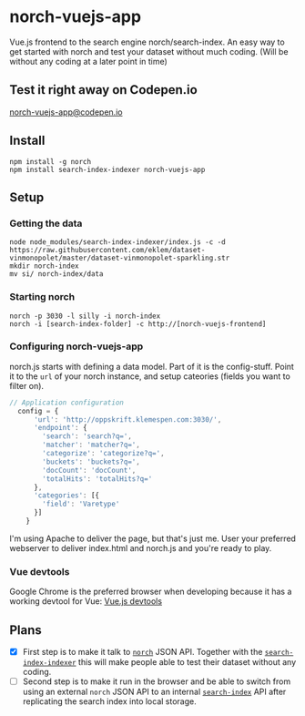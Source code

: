 # norch-vuejs-app
Vue.js frontend to the search engine norch/search-index. An easy way to get started with norch and test your dataset without much coding. (Will be without any coding at a later point in time)

## Test it right away on Codepen.io
[norch-vuejs-app@codepen.io](http://codepen.io/eklem/pen/YNyrMo)

## Install
```console
npm install -g norch
npm install search-index-indexer norch-vuejs-app
```

## Setup

### Getting the data
```console
node node_modules/search-index-indexer/index.js -c -d https://raw.githubusercontent.com/eklem/dataset-vinmonopolet/master/dataset-vinmonopolet-sparkling.str
mkdir norch-index
mv si/ norch-index/data
```

### Starting norch
```console
norch -p 3030 -l silly -i norch-index
norch -i [search-index-folder] -c http://[norch-vuejs-frontend]
```

### Configuring norch-vuejs-app
norch.js starts with defining a data model. Part of it is the config-stuff. Point it to the `url` of your norch instance, and setup cateories (fields you want to filter on).
```javascript
// Application configuration
  config = {
      'url': 'http://oppskrift.klemespen.com:3030/',
      'endpoint': {
        'search': 'search?q=',
        'matcher': 'matcher?q=',
        'categorize': 'categorize?q=',
        'buckets': 'buckets?q=',
        'docCount': 'docCount',
        'totalHits': 'totalHits?q='
      },
      'categories': [{
        'field': 'Varetype'
      }]
    }
```

I'm using Apache to deliver the page, but that's just me. User your preferred webserver to deliver index.html and norch.js and you're ready to play.

### Vue devtools
Google Chrome is the preferred browser when developing because it has a working devtool for Vue: [Vue.js devtools](https://chrome.google.com/webstore/detail/vuejs-devtools/nhdogjmejiglipccpnnnanhbledajbpd) 

## Plans
* [x] First step is to make it talk to [`norch`](https://github.com/fergiemcdowall/norch) JSON API. Together with the [`search-index-indexer`](https://github.com/eklem/search-index-indexer) this will make people able to test their dataset without any coding.
* [ ] Second step is to make it run in the browser and be able to switch from using an external `norch` JSON API to an internal [`search-index`](https://github.com/fergiemcdowall/search-index) API after replicating the search index into local storage.
